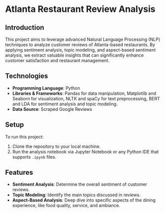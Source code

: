 # Atlanta Restaurant Review Analysis

## Introduction
This project aims to leverage advanced Natural Language Processing (NLP) techniques to analyze customer reviews of Atlanta-based restaurants. By applying sentiment analysis, topic modeling, and aspect-based sentiment analysis, we extract valuable insights that can significantly enhance customer satisfaction and restaurant management.

## Technologies
- **Programming Language**: Python
- **Libraries & Frameworks**: Pandas for data manipulation, Matplotlib and Seaborn for visualization, NLTK and spaCy for text preprocessing, BERT and LDA for sentiment analysis and topic modeling.
- **Data Source**: Scraped Google Reviews

## Setup
To run this project:
1. Clone the repository to your local machine.
2. Run the analysis notebook via Jupyter Notebook or any Python IDE that supports `.ipynb` files.

## Features
- **Sentiment Analysis**: Determine the overall sentiment of customer reviews.
- **Topic Modeling**: Identify the main topics discussed in reviews.
- **Aspect-Based Analysis**: Deep dive into specific aspects of the dining experience, like food quality, service, and ambiance.

